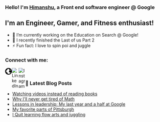 ### Hello! I'm [Himanshu][website], a Front end software engineer @ Google

## I'm an Engineer, Gamer, and Fitness enthusiast!
- 🔭 I’m currently working on the Education on Search @ Google!
- 🌱 I recently finished the Last of us Part 2
- ⚡ Fun fact: I love to spin poi and juggle

### Connect with me:
[<img align="left" alt="Webiste" width="22px" src="https://raw.githubusercontent.com/iconic/open-iconic/master/svg/globe.svg" />][website] 
[<img align="left" alt="LinkedIn" width="22px" src="https://cdn.jsdelivr.net/npm/simple-icons@v3/icons/linkedin.svg" />][linkedin] 
[<img align="left" alt="Instagram" width="22px" src="https://cdn.jsdelivr.net/npm/simple-icons@v3/icons/instagram.svg" />][instagram] 
<br />

### 📕 Latest Blog Posts
<!-- BLOG-POST-LIST:START -->
- [Watching videos instead of reading books](https://Hkattelu.github.io/blog/books/2020/03/15/Watching-videos-instead-of-reading.html)
- [Why I'll never get tired of Math](https://Hkattelu.github.io/blog/personal/2020/03/14/Learning-Math.html)
- [Lessons in leadership: My last year and a half at Google](https://Hkattelu.github.io/blog/personal/2020/03/13/2020-The-last-year-and-a-half-at-google.html)
- [My favorite parts of Pittsburgh](https://Hkattelu.github.io/blog/travel/2020/03/11/My-favorite-parts-of-pittsburgh.html)
- [I Quit learning flow arts and juggling](https://Hkattelu.github.io/blog/flow/2020/03/10/Quitting-juggling-actively.html)
<!-- BLOG-POST-LIST:END -->

[website]: https://Hkattelu.github.io
[instagram]: https://instagram.com/byemanshu
[linkedin]: https://linkedin.com/in/himanshukattelu
